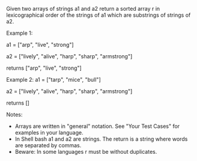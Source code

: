 Given two arrays of strings a1 and a2 return a sorted array r in lexicographical order of the strings of a1 which are substrings of strings of a2.

Example 1:

a1 = ["arp", "live", "strong"]

a2 = ["lively", "alive", "harp", "sharp", "armstrong"]

returns ["arp", "live", "strong"]

Example 2:
a1 = ["tarp", "mice", "bull"]

a2 = ["lively", "alive", "harp", "sharp", "armstrong"]

returns []

Notes:

* Arrays are written in "general" notation. See "Your Test Cases" for examples in your language.
* In Shell bash a1 and a2 are strings. The return is a string where words are separated by commas.
* Beware: In some languages r must be without duplicates.

